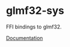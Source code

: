 # glmf32-sys #
FFI bindings to glmf32.

[Documentation](https://retep998.github.io/doc/glmf32-sys/)
